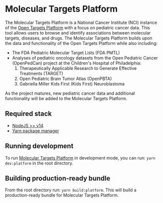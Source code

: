 # Molecular Targets Platform

The Molecular Targets Platform is a National Cancer Institute (NCI) instance of the [Open Targets Platform](https://www.targetvalidation.org) with a focus on pediatric cancer data. This tool allows users to browse and identify associations between molecular targets, diseases, and drugs. The Molecular Targets Platform builds upon the data and functionality of the Open Targets Platform while also including:

<ul>
  <li>The FDA Pediatric Molecular Target Lists (FDA PMTL)</li>
  <li>Analyses of pediatric oncology datasets from the Open Pediatric Cancer (OpenPedCan) project at the Children's Hospital of Philadelphia:
     <ol>
      <li>Therapeutically Applicable Research to Generate Effective Treatments (TARGET)</li>
      <li>Open Pediatric Brain Tumor Atlas (OpenPBTA)</li>
      <li>Gabriella Miller Kids First (Kids First) Neuroblastoma</li>
    </ol>
  </li>
</ul>

As the project matures, new pediatric cancer data and additional functionality will be added to the Molecular Targets Platform.

## Required stack

- [NodeJS >= v14](https://nodejs.org/en/)
- [Yarn package manager](https://yarnpkg.com/)

## Running development

To run [Molecular Targets Platform](https://moleculartargets.ccdi.cancer.gov/) in development mode, you can run: `yarn dev:platform` in the root directory.

## Building production-ready bundle

From the root directory run: `yarn build:platform`. This will build a production-ready bundle for Molecular Targets Platform.